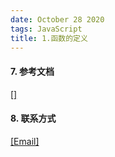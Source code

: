 ```yaml
---
date: October 28 2020
tags: JavaScript
title: 1.函数的定义
---
```


#### 7. 参考文档

[[]]()

#### 8. 联系方式

[[Email]](yuanmin8888@outlook.com)
